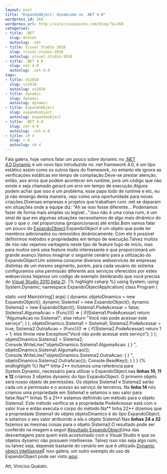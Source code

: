 ```yaml
--- 
layout: post
title: "ExpandoObject: dinamismo no .NET 4.0"
wordpress_id: 268
wordpress_url: http://viniciusquaiato.com/blog/?p=268
categories: 
- title: .NET
  slug: dotnet
  autoslug: .net
- title: Visual Studio 2010
  slug: visual-studio-2010
  autoslug: visual-studio-2010
- title: .NET 4.0
  slug: net-4-0
  autoslug: .net-4.0
tags: 
- title: VS2010
  slug: vs2010
  autoslug: vs2010
- title: dynamic
  slug: dynamic
  autoslug: dynamic
- title: ExpandoObject
  slug: expandoobject
  autoslug: expandoobject
- title: .NET 4.0
  slug: net-4-0
  autoslug: .net-4.0
- title: c# 4
  slug: c-4
  autoslug: c#-4
---
```

Fala galera, hoje vamos falar um pouco sobre dynamic no [.NET 4.0](http://msdn.microsoft.com/pt-br/vstudio/dd582936.aspx).[Dynamic](http://msdn.microsoft.com/en-us/library/system.dynamic.dynamicobject%28VS.100%29.aspx) é um novo tipo introduzido no .net framework 4.0, é um tipo estático assim como os outros tipos do framework, no entanto ele ignora as verificações estáticas em tempo de compilação.Deve-se prestar atenção, então, aos erros que podem acontecer em runtime, pois um código que não existe e seja chamado gerará um erro em tempo de execução.Alguns podem achar que isso é um problema, esse papo todo de runtime e etc, eu já não enxergo desta maneira, vejo como uma oportunidade para novas criações.Diversas empresas e projetos que trabalham com .net se deparam em situações onde a equipe diz: "Ah se isso fosse diferente... Poderíamos fazer de forma mais simples ou legível...".Isso não é uma coisa ruim, é um sinal de que em algumas situações necessitamos de algo mais dinâmico do que o que o .net proporciona (proporcionava) até então.Bom vamos falar um pouco do [ExpandoObject](http://msdn.microsoft.com/en-us/library/system.dynamic.expandoobject%28VS.100%29.aspx).ExpandoObject é um objeto que pode ter membros adicionados ou removidos dinâmicamente. Com ele é possível definirmos métodos e propriedades em tempo de execução.Talvez muitos de nós não vejamos vantagens neste tipo de feature logo de início, mas para muitos será uma feature muito interessante e que proporcionará um grande avanço.Vamos imaginar o seguinte cenário para a utilização do ExpandoObject:Um sistema consome diversos webservices de empresas distintas de um mesmo segmento, porém, para cada usuário do sistema configuramos uma permissão diferente aos serviços oferecidos por estes webservices.Vejamos um código de exemplo (lembrando que você precisa do [Visual Studio 2010 beta 2](http://msdn.microsoft.com/pt-br/vstudio/dd582936.aspx)).
{% highlight csharp %}
using System;
    using System.Dynamic;
    namespace ExpandoObjectApplication{    class Program    {        

static void Main(string[] args)        {            dynamic objetoDinamico = new ExpandoObject();
    dynamic Sistema1 = new ExpandoObject();
    dynamic Sistema2 = new ExpandoObject();
    Sistema1.PodeAcessar = false;
    Sistema1.AlgumaAcao = (Func<string>)(() =>            {
if(Sistema1.PodeAcessar)
return "AlgumaAcao no Sistema1";
    else
return "Você não pode acessar este serviço";
    }
);
    objetoDinamico.Sistema1 = Sistema1;
    Sistema2.PodeAcessar = true;
    Sistema2.OutraAcao = (Func<int>)(() =>            {
if(Sistema2.PodeAcessar)
return 1 + 1;
    else                    throw new Exception("Você não pode acessar este serviço");
    }
);
    objetoDinamico.Sistema2 = Sistema2;
    Console.WriteLine("objetoDinamico.Sistema1.AlgumaAcao: {
}
", objetoDinamico.Sistema1.AlgumaAcao());
    Console.WriteLine("objetoDinamico.Sistema2.OutraAcao: {
}
", objetoDinamico.Sistema2.OutraAcao());
    Console.ReadKey();
    }
    }
}
</int></string>
{% endhighlight %}
Na** linha 2** incluímos uma referência para System.Dynamic, necessário para utilizar o ExpandoObject.nas **linhas 10, 11 e 12** criamos 3 objetos dynamic do tipo ExpandoObject. O primeiro objeto será nosso objeto de permissões. Os objetos Sistema1 e Sistema2 serão cada um a permissão e o acesso ao serviço de terceiros. Na **linha 14** nós criamos uma propriedade em Sistema1 e setamos o seu valor para false.Nas** linhas 15 a 21** estamos definindo um método para o objeto Sistema1. Este método verifica se a propriedade PodeAcessar está com o valor true e então executa o corpo do método.Na** linha 22** dizemos que a propriedade Sistema1 do objeto objetoDinamico é do tipo ExpandoObject, e setamos o seu valor atribuindo a ela o objeto Sistema1.Nas **linhas 24 a 32** fazemos as mesmas coisas para o objeto Sistema2.O resultado pode ser conferido na imagem a seguir:[Resultado ExpandoObject](http://viniciusquaiato.com/images_posts/Resultado-ExpandoObject-dotnet-4.jpg "Resultado ExpandoObject")Uma das desvantagens para quem está acostumado com o Visual Studio é que os objetos dynamic não possuem intellisense. Talvez isso não seja algo ruim, ou talvez seja, depende bastante do cenário em que é utilizado.[Dynamic object intellisense](http://viniciusquaiato.com/images_posts/Dynamic-object-intellisense.jpg "Dynamic object intellisense")É isso galera, um outro exemplo do uso de ExpandoObject pode ser visto [aqui](http://unplugged.giggio.net/unplugged/post/Criando-um-leitor-de-xml-com-as-novas-capacidades-dinamicas-de-C4.aspx).

Att,
Vinicius Quaiato.
